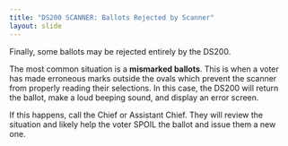 ```yaml
---
title: "DS200 SCANNER: Ballots Rejected by Scanner"
layout: slide
---
```


Finally, some ballots may be rejected entirely by the DS200.

The most common situation is a **mismarked ballots**. This is when a voter has made erroneous marks outside the ovals which prevent the scanner from properly reading their selections. In this case, the DS200 will return the ballot, make a loud beeping sound, and display an error screen.

If this happens, call the Chief or Assistant Chief. They will review the situation and likely help the voter SPOIL the ballot and issue them a new one.
